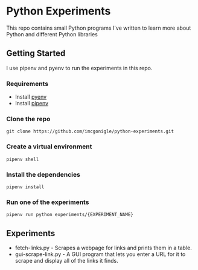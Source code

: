 # Python Experiments
This repo contains small Python programs I've written to learn more about Python and different Python libraries

## Getting Started
I use pipenv and pyenv to run the experiments in this repo.

### Requirements
- Install [pyenv](https://github.com/pyenv/pyenv)
- Install [pipenv](https://pipenv.pypa.io/en/latest/installation.html)

### Clone the repo
`git clone https://github.com/imcgonigle/python-experiments.git`

### Create a virtual environment
`pipenv shell`

### Install the dependencies
`pipenv install`

### Run one of the experiments
`pipenv run python experiments/{EXPERIMENT_NAME}`

## Experiments
- fetch-links.py - Scrapes a webpage for links and prints them in a table.
- gui-scrape-link.py - A GUI program that lets you enter a URL for it to scrape and display all of the links it finds.

